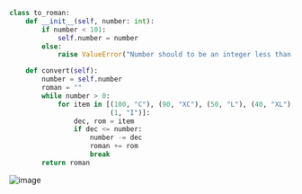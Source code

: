 ```.py
class to_roman:
    def __init__(self, number: int):
        if number < 101:
            self.number = number
        else:
            raise ValueError("Number should to be an integer less than 100.")

    def convert(self):
        number = self.number
        roman = ""
        while number > 0:
            for item in [(100, "C"), (90, "XC"), (50, "L"), (40, "XL"), (10, "X"), (9, "IX"), (5, "V"), (4, "IV"),
                         (1, "I")]:
                dec, rom = item
                if dec <= number:
                    number -= dec
                    roman += rom
                    break
        return roman
```
![image](https://user-images.githubusercontent.com/89135778/216894766-4b98af87-c9b4-4ac3-8668-355d1013ed2a.png)
